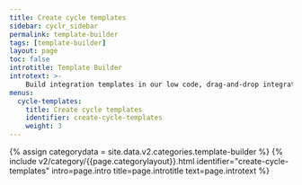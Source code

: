 ```yaml
---
title: Create cycle templates
sidebar: cyclr_sidebar
permalink: template-builder
tags: [template-builder]
layout: page
toc: false
introtitle: Template Builder
introtext: >-
    Build integration templates in our low code, drag-and-drop integration builder.
menus:
  cycle-templates:
    title: Create cycle templates
    identifier: create-cycle-templates
    weight: 3
---
```

{% assign categorydata = site.data.v2.categories.template-builder %}
{% include v2/category/{{page.categorylayout}}.html identifier="create-cycle-templates" intro=page.intro title=page.introtitle text=page.introtext %}
